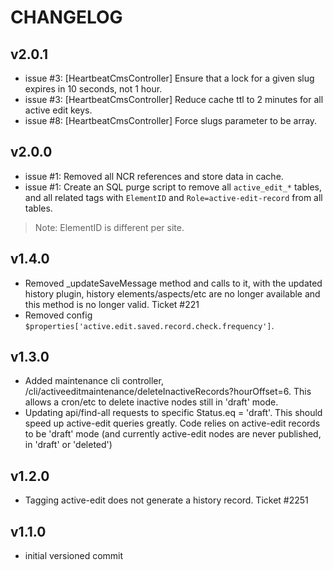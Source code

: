 # CHANGELOG


## v2.0.1
* issue #3: [HeartbeatCmsController] Ensure that a lock for a given slug expires in 10 seconds, not 1 hour.
* issue #3: [HeartbeatCmsController] Reduce cache ttl to 2 minutes for all active edit keys.
* issue #8: [HeartbeatCmsController] Force slugs parameter to be array.


## v2.0.0
* issue #1: Removed all NCR references and store data in cache.
* issue #1: Create an SQL purge script to remove all `active_edit_*` tables, and all related tags with `ElementID` and `Role=active-edit-record` from all tables.

> Note: ElementID is different per site.


## v1.4.0
* Removed _updateSaveMessage method and calls to it, with the updated history plugin, history elements/aspects/etc are no longer available and this method is no longer valid. Ticket #221
* Removed config `$properties['active.edit.saved.record.check.frequency']`.


## v1.3.0
* Added maintenance cli controller, /cli/activeeditmaintenance/deleteInactiveRecords?hourOffset=6. This allows a cron/etc to delete inactive nodes still in 'draft' mode.
* Updating api/find-all requests to specific Status.eq = 'draft'.  This should speed up active-edit queries greatly.  Code relies on active-edit records to be 'draft' mode (and currently active-edit nodes are never published, in 'draft' or 'deleted')


## v1.2.0
* Tagging active-edit does not generate a history record. Ticket #2251


## v1.1.0
* initial versioned commit
